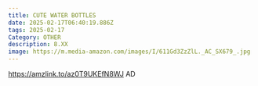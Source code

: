 ```yaml
---
title: CUTE WATER BOTTLES
date: 2025-02-17T06:40:19.886Z
tags: 2025-02-17
Category: OTHER
description: 8.XX
image: https://m.media-amazon.com/images/I/611Gd3ZzZlL._AC_SX679_.jpg
---
```

https://amzlink.to/az0T9UKEfN8WJ   AD